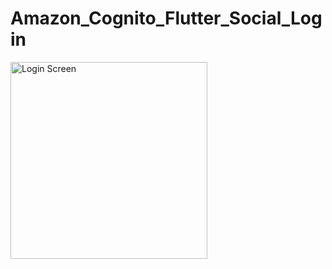 # Amazon_Cognito_Flutter_Social_Login

<img width="315" alt="Login Screen" src="https://user-images.githubusercontent.com/16849127/177808718-82552d54-9390-407a-9eb4-f5c1cc6e24b8.png">
